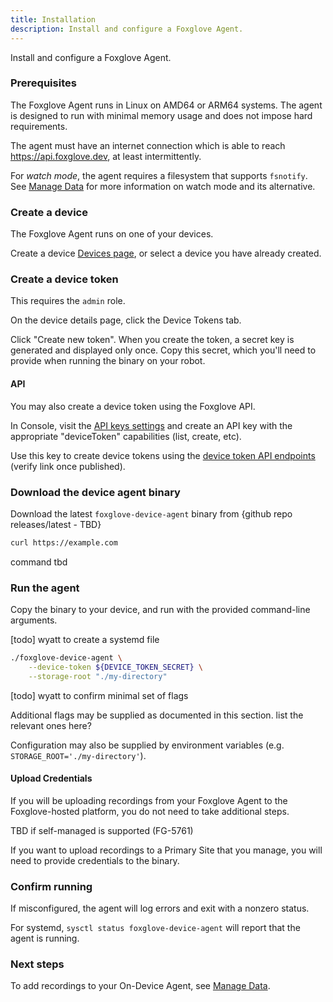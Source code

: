```yaml
---
title: Installation
description: Install and configure a Foxglove Agent.
---
```


Install and configure a Foxglove Agent.

### Prerequisites

The Foxglove Agent runs in Linux on AMD64 or ARM64 systems. The agent is designed to run with minimal memory usage and does not impose hard requirements.

The agent must have an internet connection which is able to reach https://api.foxglove.dev, at least intermittently.

For _watch mode_, the agent requires a filesystem that supports `fsnotify`. See [Manage Data](./manage-data) for more information on watch mode and its alternative.

### Create a device

The Foxglove Agent runs on one of your devices.

Create a device [Devices page](https://console.foxglove.dev/devices), or select a device you have already created.

### Create a device token

This requires the `admin` role.

On the device details page, click the Device Tokens tab.

Click "Create new token". When you create the token, a secret key is generated and displayed only once. Copy this secret, which you'll need to provide when running the binary on your robot.

#### API

You may also create a device token using the Foxglove API.

In Console, visit the [API keys settings](https://console.foxglove.dev/settings/apikeys) and create an API key with the appropriate "deviceToken" capabilities (list, create, etc).

Use this key to create device tokens using the [device token API endpoints](/api#tag/Device-Tokens) <span class="Debug">(verify link once published)</span>.

### Download the device agent binary

Download the latest `foxglove-device-agent` binary from <span class="Debug">{github repo releases/latest - TBD}</span>

```sh
curl https://example.com
```

<span class="Debug">command tbd</span>

### Run the agent

Copy the binary to your device, and run with the provided command-line arguments.

<p class="Debug">[todo] wyatt to create a systemd file</p>

```sh
./foxglove-device-agent \
    --device-token ${DEVICE_TOKEN_SECRET} \
    --storage-root "./my-directory"
```

<p class="Debug">[todo] wyatt to confirm minimal set of flags</p>

Additional flags may be supplied as documented in this section. <span class="Debug">list the relevant ones here?</span>

Configuration may also be supplied by environment variables (e.g. `STORAGE_ROOT='./my-directory'`).

#### Upload Credentials

If you will be uploading recordings from your Foxglove Agent to the Foxglove-hosted platform, you do not need to take additional steps.

<p class="Debug">TBD if self-managed is supported (FG-5761)</p>

If you want to upload recordings to a Primary Site that you manage, you will need to provide credentials to the binary.

<!--
##### Google Cloud Platform

<p class="Debug">TBD</p>

```sh

```

##### AWS

<p class="Debug">TBD</p>

```sh

```

##### Azure

```sh
  --azure-storage-account-name
  --azure-storage-service-url
```
-->

### Confirm running

If misconfigured, the agent will log errors and exit with a nonzero status.

For systemd, `sysctl status foxglove-device-agent` will report that the agent is running.

### Next steps

To add recordings to your On-Device Agent, see [Manage Data](./manage-data).

